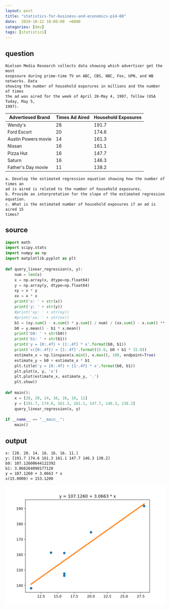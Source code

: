 ```yaml
---
layout: post
title: "statistics-for-business-and-economics-p14-08"
date:  2019-10-22 18:00:00  +0800
categories: [dev]
tags: [statistics]
---
```


## question
```
Nielsen Media Research collects data showing which advertiser get the most
exopsoure during prime-time TV on ABC, CBS, NBC, Fox, UPN, and WB networks. Data
showing the number of household exporures in millions and the number of times
the ad was aired for the week of April 28-May 4, 1997, follow (USA Today, May 5,
1997).
```

Advertiesed Brand | Times Ad Aired | Household Exposures
--- | --- | ---
Wendy's | 28 | 191.7
Ford Escort | 20 | 174.6
Austin Powers movie | 14 | 161.3
Nissan | 16 | 161.1
Pizza Hut | 16 | 147.7
Saturn | 16 | 146.3
Father's Day movie | 11 | 138.2

```
a. Develop the estimated regression equation showing how the number of times an
ad is aired is related to the number of household exposures.
b. Provide an interpretation for the slope of the estimated regression equation.
c. What is the estimated number of household exposures if an ad is aired 15
times?
```

## source
```python
import math
import scipy.stats
import numpy as np
import matplotlib.pyplot as plt

def query_linear_regression(x, y):
    num = len(x)
    x = np.array(x, dtype=np.float64)
    y = np.array(y, dtype=np.float64)
    xy = x * y
    xx = x * x
    print('x: ' + str(x))
    print('y: ' + str(y))
    #print('xy: ' + str(xy))
    #print('xx: ' + str(xx))
    b1 = (xy.sum() - x.sum() * y.sum() / num) / (xx.sum() - x.sum() ** 2 / num)
    b0 = y.mean() - b1 * x.mean()
    print('b0: ' + str(b0))
    print('b1: ' + str(b1))
    print('y = {0:.4f} + {1:.4f} * x'.format(b0, b1))
    print('x({0:.4f}) = {1:.4f}'.format(15.0, b0 + b1 * 15.0))
    estimate_x = np.linspace(x.min(), x.max(), 100, endpoint=True)
    estimate_y = b0 + estimate_x * b1
    plt.title('y = {0:.4f} + {1:.4f} * x'.format(b0, b1))
    plt.plot(x, y, 'o')
    plt.plot(estimate_x, estimate_y, '.')
    plt.show()

def main():
    x = [28, 20, 14, 16, 16, 16, 11]
    y = [191.7, 174.6, 161.3, 161.1, 147.7, 146.3, 138.2]
    query_linear_regression(x, y)

if __name__ == "__main__":
    main()
```

## output
```
x: [28. 20. 14. 16. 16. 16. 11.]
y: [191.7 174.6 161.3 161.1 147.7 146.3 138.2]
b0: 107.12600644122392
b1: 3.066264090177128
y = 107.1260 + 3.0663 * x
x(15.0000) = 153.1200
```

![Figure 1](/assets/2019-10-22-statistics-for-business-and-economics-p14-08-Figure-1.png)

